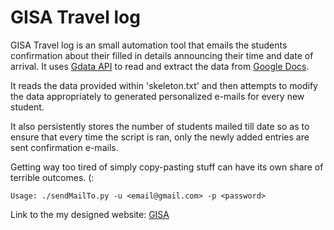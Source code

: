 GISA Travel log
===============

GISA Travel log is an small automation tool that emails the students 
confirmation about their filled in details announcing their
time and date of arrival. It uses [Gdata API](http://code.google.com/apis/gdata/docs/directory.html) to read and extract
the data from [Google Docs](http://docs.google.com). 

It reads the data provided within 'skeleton.txt' and then attempts
to modify the data appropriately to generated personalized e-mails
for every new student.

It also persistently stores the number of students mailed till 
date so as to ensure that every time the script is ran, only
the newly added entries are sent confirmation e-mails.

Getting way too tired of simply copy-pasting stuff can have 
its own share of terrible outcomes. (:

	Usage: ./sendMailTo.py -u <email@gmail.com> -p <password>

Link to the my designed website: [GISA](http://gsa.buffalo.edu/gisa/new)